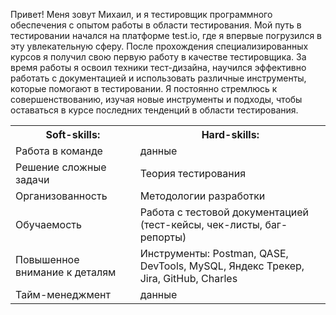 Привет! Меня зовут Михаил, и я тестировщик программного обеспечения с опытом работы в области тестирования. Мой путь в тестировании начался на платформе test.io, где я впервые погрузился в эту увлекательную сферу. После прохождения специализированных курсов я получил свою первую работу в качестве тестировщика. За время работы я освоил техники тест-дизайна, научился эффективно работать с документацией и использовать различные инструменты, которые помогают в тестировании. Я постоянно стремлюсь к совершенствованию, изучая новые инструменты и подходы, чтобы оставаться в курсе последних тенденций в области тестирования.



 <table>
<tr><th>Soft-skills:</th><th>Hard-skills:</th></tr>
<tr><td>Работа в команде</td><td>данные</td></tr>
   <tr><td>Решение сложные задачи</td><td>Теория тестирования</td></tr> 
   <tr><td>Организованность</td><td>Методологии разработки</td></tr> 
   <tr><td>Обучаемость</td><td>Работа с тестовой документацией (тест-кейсы, чек-листы, баг-репорты)</td></tr> 
   <tr><td>Повышенное внимание к деталям</td><td>Инструменты: Postman, QASE, DevTools, MySQL, Яндекс Трекер, Jira, GitHub, Charles</td></tr> 
   <tr><td>Тайм-менеджмент</td><td>данные</td></tr> 
</table>


